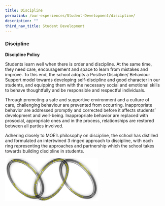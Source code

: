 ```yaml
---
title: Discipline
permalink: /our-experiences/Student-Development/discipline/
description: ""
third_nav_title: Student Development
---
```

### Discipline
**Discipline Policy**

Students learn well when there is order and discipline. At the same time, they need care, encouragement and space to learn from mistakes and improve. To this end, the school adopts a Positive Discipline/ Behaviour Support model towards developing self-discipline and good character in our students, and equipping them with the necessary social and emotional skills to behave thoughtfully and be responsible and respectful individuals.  
  
Through promoting a safe and supportive environment and a culture of care, challenging behaviour are prevented from occurring. Inappropriate behavior are addressed promptly and corrected before it affects students’ development and well-being. Inappropriate behavior are replaced with prosocial, appropriate ones and in the process, relationships are restored between all parties involved.  
  
Adhering closely to MOE’s philosophy on discipline, the school has distilled and formulated an intertwined 3 ringed approach to discipline, with each ring representing the approaches and partnership which the school takes towards building discipline in students.

<img src="/images/sd4.png" 
     style="width:60%">